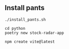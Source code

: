 #

## Install pants

```shell
./install_pants.sh
```

```shell
cd python
poetry new stock-radar-app
```

```shell
npm create vite@latest
```
